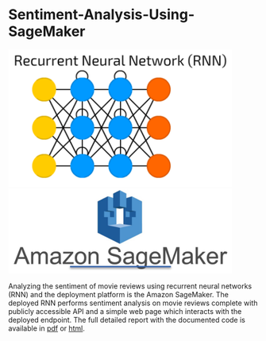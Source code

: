 # Sentiment-Analysis-Using-SageMaker

<p float="left">
  <img src="pics/rnn.png" width="450" alt="Combined Image" />
  <img src="pics/sagemaker.jpg" width="450" alt="Combined Image" /> 
</p>


Analyzing the sentiment of movie reviews using recurrent neural networks (RNN) and the deployment platform is the Amazon SageMaker. The deployed RNN performs sentiment analysis on movie reviews complete with publicly accessible API and a simple web page which interacts with the deployed endpoint. The full detailed report with the documented code is available in [pdf](report..pdf) or [html](report.html). 
